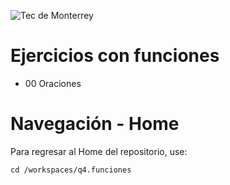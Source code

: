 
![Tec de Monterrey](images/logotecmty.png)
# Ejercicios con funciones

- 00 Oraciones
# Navegación - Home
Para regresar al Home del repositorio, use:

```
cd /workspaces/q4.funciones
```
